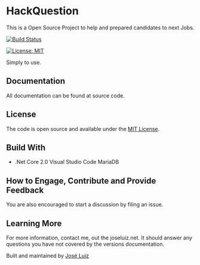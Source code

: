 # HackQuestion
This is a Open Source Project to help and prepared candidates to next Jobs.

[![Build Status](https://travis-ci.org/shpsyte/HackQuestion.svg?branch=master)](https://travis-ci.org/shpsyte/HackQuestion)

[![License: MIT](https://img.shields.io/badge/License-MIT-yellow.svg)](https://opensource.org/licenses/MIT)


Simply to use.

## Documentation
All documentation can be found at source code.

## License
The code is open source and available under the [MIT License](LICENSE.md).


## Build With 
* .Net Core 2.0
   Visual Studio Code
   MariaDB

## How to Engage, Contribute and Provide Feedback
You are also encouraged to start a discussion by filing an issue.


## Learning More
For more information, contact me, out the joseluiz.net. It should answer any questions 
you have not covered by the versions documentation.


Built and maintained by [José Luiz](http://www.joseluiz.net)
